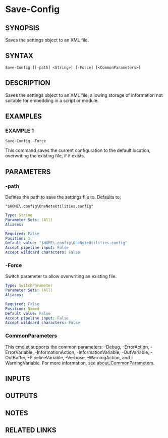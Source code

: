 # Save-Config

## SYNOPSIS
Saves the settings object to an XML file.

## SYNTAX

```
Save-Config [[-path] <String>] [-Force] [<CommonParameters>]
```

## DESCRIPTION
Saves the settings object to an XML file, allowing storage of information not suitable for
embedding in a script or module.

## EXAMPLES

### EXAMPLE 1
```
Save-Config -Force
```

This command saves the current configuration to the default location, overwriting the existing file, if it exists.

## PARAMETERS

### -path
Defines the path to save the settings file to.
Defaults to;
```
"$HOME\.config\OneNoteUtilities.config"
```
```yaml
Type: String
Parameter Sets: (All)
Aliases:

Required: False
Position: 1
Default value: "$HOME\.config\OneNoteUtilities.config"
Accept pipeline input: False
Accept wildcard characters: False
```

### -Force
Switch parameter to allow overwriting an existing file.

```yaml
Type: SwitchParameter
Parameter Sets: (All)
Aliases:

Required: False
Position: Named
Default value: False
Accept pipeline input: False
Accept wildcard characters: False
```

### CommonParameters
This cmdlet supports the common parameters: -Debug, -ErrorAction, -ErrorVariable, -InformationAction, -InformationVariable, -OutVariable, -OutBuffer, -PipelineVariable, -Verbose, -WarningAction, and -WarningVariable. For more information, see [about_CommonParameters](http://go.microsoft.com/fwlink/?LinkID=113216).

## INPUTS

## OUTPUTS

## NOTES

## RELATED LINKS
